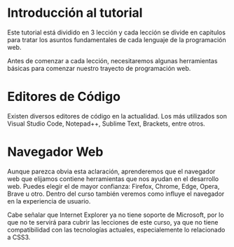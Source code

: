 # Introducción al tutorial

Este tutorial está dividido en 3 lección y cada lección se divide en capitulos para tratar los asuntos fundamentales de cada lenguaje de la programación web.

Antes de comenzar a cada lección, necesitaremos algunas herramientas básicas para comenzar nuestro trayecto de programación web.

# Editores de Código

Existen diversos editores de código en la actualidad. Los más utilizados son Visual Studio Code, Notepad++, Sublime Text, Brackets, entre otros.

# Navegador Web

Aunque parezca obvia esta aclaración, aprenderemos que el navegador web que elijamos contiene herramientas que nos ayudan en el desarrollo web. Puedes elegir el de mayor confianza: Firefox, Chrome, Edge, Opera, Brave u otro. Dentro del curso también veremos como influye el navegador en la experiencia de usuario.

Cabe señalar que Internet Explorer ya no tiene soporte de Microsoft, por lo que no te servirá para cubrir las lecciones de este curso, ya que no tiene compatibilidad con las tecnologías actuales, especialemente lo relacionado a CSS3.